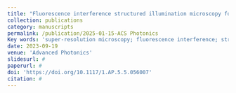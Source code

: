 ```yaml
---
title: "Fluorescence interference structured illumination microscopy for 3D morphology imaging with high axial resolution"
collection: publications
category: manuscripts
permalink: /publication/2025-01-15-ACS Photonics
Key words: 'super-resolution microscopy; fluorescence interference; structured illumination microscopy'
date: 2023-09-19
venue: 'Advanced Photonics'
slidesurl: #
paperurl: #
doi: 'https://doi.org/10.1117/1.AP.5.5.056007'
citation: #
---
```

